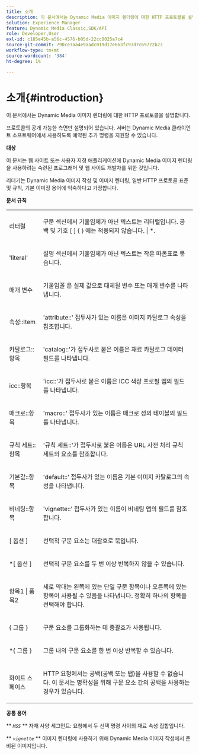 ```yaml
---
title: 소개
description: 이 문서에서는 Dynamic Media 이미지 렌더링에 대한 HTTP 프로토콜을 설명합니다.
solution: Experience Manager
feature: Dynamic Media Classic,SDK/API
role: Developer,User
exl-id: c185e45b-a56c-4576-b05d-22cc0025a7c4
source-git-commit: 790ce3aa4e9aadc019d17e663fc93d7c69772b23
workflow-type: tm+mt
source-wordcount: '384'
ht-degree: 1%

---
```


# 소개{#introduction}

이 문서에서는 Dynamic Media 이미지 렌더링에 대한 HTTP 프로토콜을 설명합니다.

프로토콜의 공개 가능한 측면만 설명되어 있습니다. 서버는 Dynamic Media 클라이언트 소프트웨어에서 사용하도록 예약된 추가 명령을 지원할 수 있습니다.

**대상**

이 문서는 웹 사이트 또는 사용자 지정 애플리케이션에 Dynamic Media 이미지 렌더링을 사용하려는 숙련된 프로그래머 및 웹 사이트 개발자를 위한 것입니다.

리더기는 Dynamic Media 이미지 작성 및 이미지 렌더링, 일반 HTTP 프로토콜 표준 및 규칙, 기본 이미징 용어에 익숙하다고 가정합니다.

**문서 규칙**

<table id="simpletable_E96BA470B3CE4266A9E6ED0440A56C40"> 
 <tr class="strow"> 
  <td class="stentry"> <p>리터럴 </p> </td> 
  <td class="stentry"> <p>구문 섹션에서 기울임체가 아닌 텍스트는 리터럴입니다. 공백 및 기호 [ ] { } 에는 적용되지 않습니다. | *. </p> </td> 
 </tr> 
 <tr class="strow"> 
  <td class="stentry"> <p>'literal' </p> </td> 
  <td class="stentry"> <p>설명 섹션에서 기울임체가 아닌 텍스트는 작은 따옴표로 묶습니다. </p> </td> 
 </tr> 
 <tr class="strow"> 
  <td class="stentry"> <p> <span class="varname"> 매개 변수 </span> </p> </td> 
  <td class="stentry"> <p>기울임꼴 은 실제 값으로 대체될 변수 또는 매개 변수를 나타냅니다. </p> </td> 
 </tr> 
 <tr class="strow"> 
  <td class="stentry"> <p> <span class="codeph"> 속성::Item </span> </p> </td> 
  <td class="stentry"> <p>'attribute::' 접두사가 있는 이름은 이미지 카탈로그 속성을 참조합니다. </p> </td> 
 </tr> 
 <tr class="strow"> 
  <td class="stentry"> <p> <span class="codeph"> 카탈로그::항목 </span> </p> </td> 
  <td class="stentry"> <p>'catalog::'가 접두사로 붙은 이름은 재료 카탈로그 데이터 필드를 나타냅니다. </p> </td> 
 </tr> 
 <tr class="strow"> 
  <td class="stentry"> <p> <span class="codeph"> icc::항목 </span> </p> </td> 
  <td class="stentry"> <p>'icc::'가 접두사로 붙은 이름은 ICC 색상 프로필 맵의 필드를 나타냅니다. </p> </td> 
 </tr> 
 <tr class="strow"> 
  <td class="stentry"> <p> <span class="codeph"> 매크로::항목 </span> </p> </td> 
  <td class="stentry"> <p>'macro::' 접두사가 있는 이름은 매크로 정의 테이블의 필드를 나타냅니다. </p> </td> 
 </tr> 
 <tr class="strow"> 
  <td class="stentry"> <p> <span class="codeph"> 규칙 세트::항목 </span> </p> </td> 
  <td class="stentry"> <p>'규칙 세트::'가 접두사로 붙은 이름은 URL 사전 처리 규칙 세트의 요소를 참조합니다. </p> </td> 
 </tr> 
 <tr class="strow"> 
  <td class="stentry"> <p> <span class="codeph"> 기본값::항목 </span> </p> </td> 
  <td class="stentry"> <p>'default::' 접두사가 있는 이름은 기본 이미지 카탈로그의 속성을 나타냅니다. </p> </td> 
 </tr> 
 <tr class="strow"> 
  <td class="stentry"> <span class="codeph"> 비네팅::항목 </span> </td> 
  <td class="stentry"> <p>'vignette::' 접두사가 있는 이름이 비네팅 맵의 필드를 참조합니다. </p> </td> 
 </tr> 
 <tr class="strow"> 
  <td class="stentry"> <p>[ <span class="varname"> 옵션 </span> ] </p> </td> 
  <td class="stentry"> <p>선택적 구문 요소는 대괄호로 묶입니다. </p> </td> 
 </tr> 
 <tr class="strow"> 
  <td class="stentry"> <p>*[ <span class="varname"> 옵션 </span> ] </p> </td> 
  <td class="stentry"> <p>선택적 구문 요소를 두 번 이상 반복하지 않을 수 있습니다. </p> </td> 
 </tr> 
 <tr class="strow"> 
  <td class="stentry"> <p> <span class="varname"> 항목1 </span>| <span class="varname"> 품목2 </span> </p> </td> 
  <td class="stentry"> <p>세로 막대는 왼쪽에 있는 단일 구문 항목이나 오른쪽에 있는 항목이 사용될 수 있음을 나타냅니다. 정확히 하나의 항목을 선택해야 합니다. </p> </td> 
 </tr> 
 <tr class="strow"> 
  <td class="stentry"> <p>{ <span class="varname"> 그룹 </span> } </p> </td> 
  <td class="stentry"> <p>구문 요소를 그룹화하는 데 중괄호가 사용됩니다. </p> </td> 
 </tr> 
 <tr class="strow"> 
  <td class="stentry"> <p>*{ <span class="varname"> 그룹 </span> } </p> </td> 
  <td class="stentry"> <p>그룹 내의 구문 요소를 한 번 이상 반복할 수 있습니다. </p> </td> 
 </tr> 
 <tr class="strow"> 
  <td class="stentry"> <p>화이트 스페이스 </p> </td> 
  <td class="stentry"> <p>HTTP 요청에서는 공백(공백 또는 탭)을 사용할 수 없습니다. 이 문서는 명확성을 위해 구문 요소 간의 공백을 사용하는 경우가 있습니다. </p> </td> 
 </tr> 
</table>

**공통 용어**

** *`MSS`* ** 자재 사양 세그먼트: 요청에서 두 선택 명령 사이의 재료 속성 집합입니다.

** *`vignette`* ** 이미지 렌더링에 사용하기 위해 Dynamic Media 이미지 작성에서 준비된 이미지입니다.
